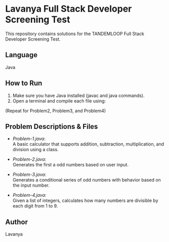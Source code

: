 # Lavanya Full Stack Developer Screening Test

This repository contains solutions for the TANDEMLOOP Full Stack Developer Screening Test.

## Language
Java

## How to Run
1. Make sure you have Java installed (javac and java commands).
2. Open a terminal and compile each file using:

(Repeat for Problem2, Problem3, and Problem4)

## Problem Descriptions & Files

- *Problem-1.java*:  
A basic calculator that supports addition, subtraction, multiplication, and division using a class.

- *Problem-2.java*:  
Generates the first a odd numbers based on user input.

- *Problem-3.java*:  
Generates a conditional series of odd numbers with behavior based on the input number.

- *Problem-4.java*:  
Given a list of integers, calculates how many numbers are divisible by each digit from 1 to 9.

## Author
Lavanya

